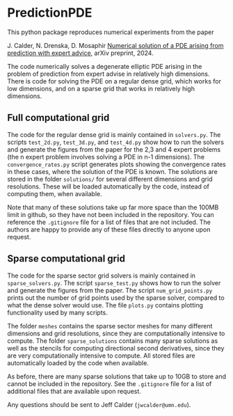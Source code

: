 # PredictionPDE

This python package reproduces numerical experiments from the paper 

J. Calder, N. Drenska, D. Mosaphir [Numerical solution of a PDE arising from prediction with expert advice](https://arxiv.org/abs/), arXiv preprint, 2024.

The code numerically solves a degenerate elliptic PDE arising in the problem of prediction from expert advise in relatively high dimensions. There is code for solving the PDE on a regular dense grid, which works for low dimensions, and on a sparse grid that works in relatively high dimensions.

## Full computational grid

The code for the regular dense grid is mainly contained in `solvers.py`. The scripts `test_2d.py`, `test_3d.py`, and `test_4d.py` show how to run the solvers and generate the figures from the paper for the 2,3 and 4 expert problems (the n expert problem involves solving a PDE in n-1 dimensions). The `convergence_rates.py` script generates plots showing the convergence rates in these cases, where the solution of the PDE is known. The solutions are stored in the folder `solutions/` for several different dimensions and grid resolutions. These will be loaded automatically by the code, instead of computing them, when available. 

Note that many of these solutions take up far more space than the 100MB limit in github, so they have not been included in the repository. You can reference the `.gitignore` file for a list of files that are not included. The authors are happy to provide any of these files directly to anyone upon request.

## Sparse computational grid

The code for the sparse sector grid solvers is mainly contained in `sparse_solvers.py`. The script `sparse_test.py` shows how to run the solver and generate the figures from the paper. The script `num_grid_points.py` prints out the number of grid points used by the sparse solver, compared to what the dense solver would use. The file `plots.py` contains plotting functionality used by many scripts. 

The folder `meshes` contains the sparse sector meshes for many different dimensions and grid resolutions, since they are computationally intensive to compute. The folder `sparse_solutions` contains many sparse solutions as well as the stencils for computing directional second derivatives, since they are very computationally intensive to compute. All stored files are automatically loaded by the code when available. 

As before, there are many sparse solutions that take up to 10GB to store and cannot be included in the repository. See the `.gitignore` file for a list of additional files that are available upon request.

Any questions should be sent to Jeff Calder (`jwcalder@umn.edu`).



